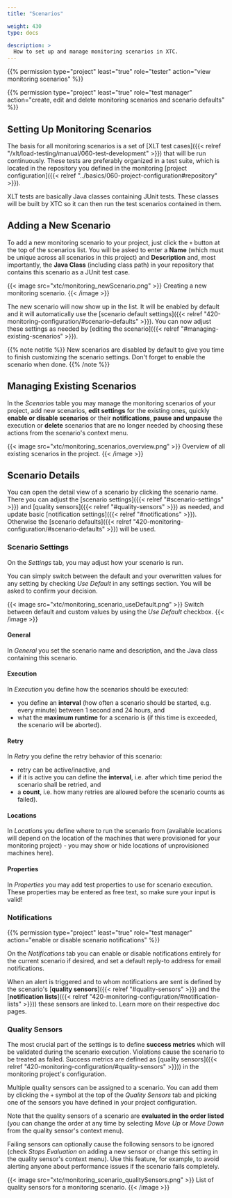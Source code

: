 ```yaml
---
title: "Scenarios"

weight: 430
type: docs

description: >
  How to set up and manage monitoring scenarios in XTC.
---
```


{{% permission type="project" least="true" role="tester" action="view monitoring scenarios" %}}

{{% permission type="project" least="true" role="test manager" action="create, edit and delete monitoring scenarios and scenario defaults" %}}

## Setting Up Monitoring Scenarios

The basis for all monitoring scenarios is a set of [XLT test cases]({{< relref "/xlt/load-testing/manual/060-test-development" >}}) that will be run continuously. These tests are preferably organized in a test suite, which is located in the repository you defined in the monitoring [project configuration]({{< relref "../basics/060-project-configuration#repository" >}}). 

XLT tests are basically Java classes containing JUnit tests. These classes will be built by XTC so it can then run the test scenarios contained in them.

## Adding a New Scenario

To add a new monitoring scenario to your project, just click the `+` button at the top of the scenarios list. You will be asked to enter a **Name** (which must be unique across all scenarios in this project) and **Description** and, most importantly, the **Java Class** (including class path) in your repository that contains this scenario as a JUnit test case. 

{{< image src="xtc/monitoring_newScenario.png" >}}
Creating a new monitoring scenario.
{{< /image >}}  

The new scenario will now show up in the list. It will be enabled by default and it will automatically use the [scenario default settings]({{< relref "420-monitoring-configuration/#scenario-defaults" >}}). You can now adjust these settings as needed by [editing the scenario]({{< relref "#managing-existing-scenarios" >}}). 

{{% note notitle %}}
New scenarios are disabled by default to give you time to finish customizing the scenario settings. Don't forget to enable the scenario when done.
{{% /note %}}

## Managing Existing Scenarios

In the _Scenarios_ table you may manage the monitoring scenarios of your project, add new scenarios, **edit settings** for the existing ones, quickly **enable or disable scenarios** or their **notifications**, **pause and unpause** the execution or **delete** scenarios that are no longer needed by choosing these actions from the scenario's context menu.

{{< image src="xtc/monitoring_scenarios_overview.png" >}}
Overview of all existing scenarios in the project.
{{< /image >}}

## Scenario Details

You can open the detail view of a scenario by clicking the scenario name. There you can adjust the [scenario settings]({{< relref "#scenario-settings" >}}) and [quality sensors]({{< relref "#quality-sensors" >}}) as needed, and update basic [notification settings]({{< relref "#notifications" >}}). Otherwise the [scenario defaults]({{< relref "420-monitoring-configuration/#scenario-defaults" >}}) will be used. 

### Scenario Settings

On the _Settings_ tab, you may adjust how your scenario is run. 

You can simply switch between the default and your overwritten values for any setting by checking _Use Default_ in any settings section. You will be asked to confirm your decision.

{{< image src="xtc/monitoring_scenario_useDefault.png" >}}
Switch between default and custom values by using the _Use Default_ checkbox.
{{< /image >}}

#### General 

In _General_ you set the scenario name and description, and the Java class containing this scenario. 

#### Execution

In _Execution_ you define how the scenarios should be executed: 
* you define an **interval** (how often a scenario should be started, e.g. every minute) between 1 second and 24 hours, and
* what the **maximum runtime** for a scenario is (if this time is exceeded, the scenario will be aborted).

#### Retry

In _Retry_ you define the retry behavior of this scenario:
* retry can be active/inactive, and
* if it is active you can define the **interval**, i.e. after which time period the scenario shall be retried, and 
* a **count**, i.e. how many retries are allowed before the scenario counts as failed).

#### Locations

In _Locations_ you define where to run the scenario from (available locations will depend on the location of the machines that were provisioned for your monitoring project) - you may show or hide locations of unprovisioned machines here).

#### Properties

In _Properties_ you may add test properties to use for scenario execution. These properties may be entered as free text, so make sure your input is valid!

### Notifications

{{% permission type="project" least="true" role="test manager" action="enable or disable scenario notifications" %}}

On the _Notifications_ tab you can enable or disable notifications entirely for the current scenario if desired, and set a default reply-to address for email notifications. 

When an alert is triggered and to whom notifications are sent is defined by the scenario's [**quality sensors**]({{< relref "#quality-sensors" >}}) and the [**notification lists**]({{< relref "420-monitoring-configuration/#notification-lists" >}})) these sensors are linked to. Learn more on their respective doc pages.

### Quality Sensors

The most crucial part of the settings is to define **success metrics** which will be validated during the scenario execution. Violations cause the scenario to be treated as failed. Success metrics are defined as [quality sensors]({{< relref "420-monitoring-configuration/#quality-sensors" >}})) in the monitoring project's configuration. 

Multiple quality sensors can be assigned to a scenario. You can add them by clicking the `+` symbol at the top of the _Quality Sensors_ tab and picking one of the sensors you have defined in your project configuration.

Note that the quality sensors of a scenario are **evaluated in the order listed** (you can change the order at any time by selecting _Move Up_ or _Move Down_ from the quality sensor's context menu).

Failing sensors can optionally cause the following sensors to be ignored (check _Stops Evaluation_ on adding a new sensor or change this setting in the quality sensor's context menu). Use this feature, for example, to avoid alerting anyone about performance issues if the scenario fails completely.

{{< image src="xtc/monitoring_scenario_qualitySensors.png" >}}
List of quality sensors for a monitoring scenario.
{{< /image >}}